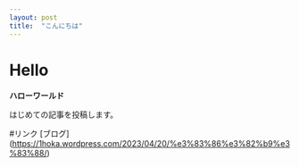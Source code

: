 ```yaml
---
layout: post
title:  "こんにちは"
---
```


# Hello

**ハローワールド**

はじめての記事を投稿します。

#リンク
[ブログ] (https://1hoka.wordpress.com/2023/04/20/%e3%83%86%e3%82%b9%e3%83%88/)

